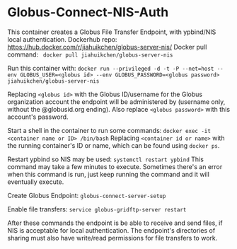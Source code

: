 # Globus-Connect-NIS-Auth
This container creates a Globus File Transfer Endpoint, with ypbind/NIS local authentication.
Dockerhub repo: https://hub.docker.com/r/jiahuikchen/globus-server-nis/
Docker pull command: `
docker pull jiahuikchen/globus-server-nis`

Run this container with:
`docker run --privileged -d -t -P --net=host --env GLOBUS_USER=<globus id> --env GLOBUS_PASSWORD=<globus password> jiahuikchen/globus-server-nis`

Replacing `<globus id>` with the Globus ID/username for the Globus organization account the endpoint will be administered by (username only, without the @globusid.org ending). Also replace `<globus password>` with this account's password.

Start a shell in the container to run some commands: `docker exec -it <container name or ID> /bin/bash` 
Replacing `<container id or name>` with the running container's ID or name, which can be found using `docker ps`.

Restart ypbind so NIS may be used: `systemctl restart ypbind`
This command may take a few minutes to execute. Sometimes there's an error when this command is run, just keep running the command and it will eventually execute.

Create Globus Endpoint: `globus-connect-server-setup`

Enable file transfers: `service globus-gridftp-server restart`

After these commands the endpoint is be able to receive and send files, if NIS is acceptable for local authentication. The endpoint's directories of sharing must also have write/read permissions for file transfers to work.
